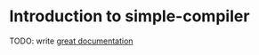 # Introduction to simple-compiler

TODO: write [great documentation](http://jacobian.org/writing/what-to-write/)
